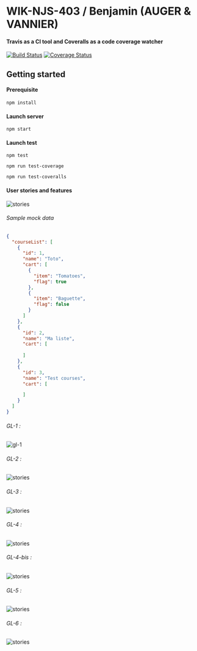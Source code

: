 # WIK-NJS-403 / Benjamin (AUGER & VANNIER)

#### Travis as a CI tool and Coveralls as a code coverage watcher
[![Build Status](https://travis-ci.org/BloodMotion/wik-njs-403.png?branch=master)](https://travis-ci.org/BloodMotion/wik-njs-403)
[![Coverage Status](https://coveralls.io/repos/github/BloodMotion/wik-njs-403/badge.svg?branch=master)](https://coveralls.io/github/BloodMotion/wik-njs-403?branch=master)

## Getting started

#### Prerequisite

`npm install`

#### Launch server

`npm start`

#### Launch test

`npm test`

`npm run test-coverage`

`npm run test-coveralls`

#### User stories and features

![stories](https://img15.hostingpics.net/pics/9582494374904.png)

###### Sample mock data
```json
{
  "courseList": [
    {
      "id": 1,
      "name": "Toto",
      "cart": [
        {
          "item": "Tomatoes",
          "flag": true
        },
        {
          "item": "Baguette",
          "flag": false
        }
      ]
    },
    {
      "id": 2,
      "name": "Ma liste",
      "cart": [
        
      ]
    },
    {
      "id": 3,
      "name": "Test courses",
      "cart": [

      ]
    }
  ]
}
```
###### GL-1 :
![gl-1](https://img15.hostingpics.net/pics/810023gl1.png)

###### GL-2 :
![stories](https://img15.hostingpics.net/pics/937226gl2.png)

###### GL-3 :
![stories](https://img15.hostingpics.net/pics/339920gl3.png)

###### GL-4 :
![stories](https://img15.hostingpics.net/pics/274704gl4.png)

###### GL-4-bis :
![stories](https://img15.hostingpics.net/pics/143866gl4bis.png)

###### GL-5 :
![stories](https://img15.hostingpics.net/pics/662651gl5.png)

###### GL-6 :
![stories](https://img15.hostingpics.net/pics/840166gl6.png)

